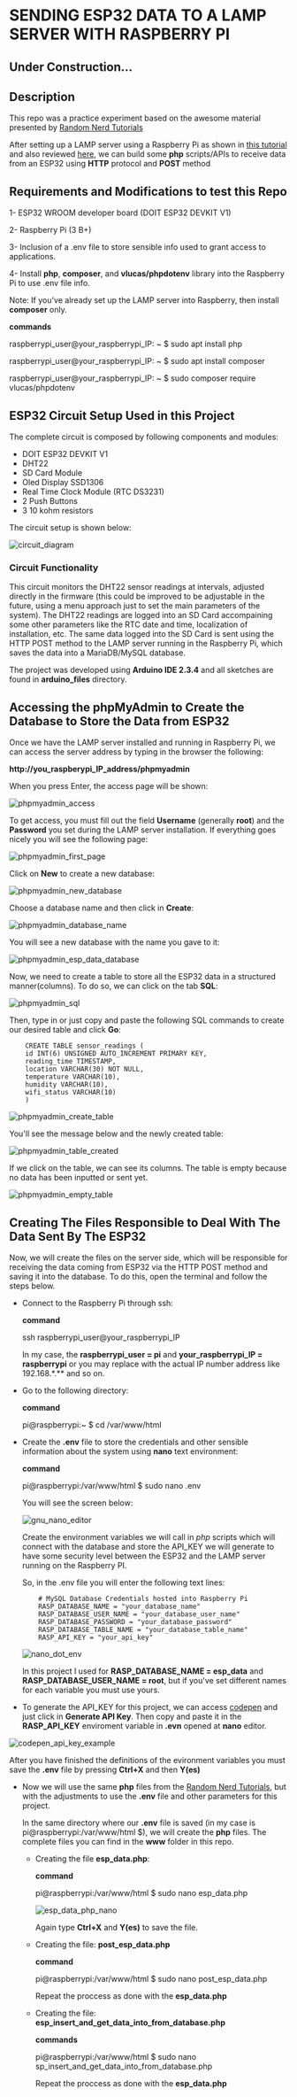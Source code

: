 # SENDING ESP32 DATA TO A LAMP SERVER WITH RASPBERRY PI

## Under Construction...

## Description

This repo was a practice experiment based on the awesome material presented by [Random Nerd Tutorials](https://randomnerdtutorials.com/esp32-esp8266-raspberry-pi-lamp-server/)

After setting up a LAMP server using a Raspberry Pi as shown in [this tutorial](https://randomnerdtutorials.com/raspberry-pi-apache-mysql-php-lamp-server/) and also reviewed [here](https://github.com/vgmariucci/Setting_Up_LAMP_Server_With_Raspberry_Pi), we can build some **php** scripts/APIs to receive data from an ESP32 using **HTTP** protocol and **POST** method

## Requirements and Modifications to test this Repo

1- ESP32 WROOM developer board (DOIT ESP32 DEVKIT V1)

2- Raspberry Pi (3 B+)

3- Inclusion of a .env file to store sensible info used to grant access to applications.

4- Install **php**, **composer**, and **vlucas/phpdotenv** library into the Raspberry Pi to use .env file info. 

Note: If you've already set up the LAMP server into Raspberry, then install **composer** only.

**commands**

raspberrypi_user@your_raspberrypi_IP: ~ $ sudo apt install php

raspberrypi_user@your_raspberrypi_IP: ~ $ sudo apt install composer

raspberrypi_user@your_raspberrypi_IP: ~ $ sudo composer require vlucas/phpdotenv

## ESP32 Circuit Setup Used in this Project

The complete circuit is composed by following components and modules:

- DOIT ESP32 DEVKIT V1
- DHT22
- SD Card Module
- Oled Display SSD1306
- Real Time Clock Module (RTC DS3231)
- 2 Push Buttons
- 3 10 kohm resistors


The circuit setup is shown below:

![circuit_diagram](images/electronic_setup.png)

### Circuit Functionality

This circuit monitors the DHT22 sensor readings at intervals, adjusted directly in the firmware (this could be improved to be adjustable in the future, using a menu approach just to set the main parameters of the system). The DHT22 readings are logged into an SD Card accompaining some other parameters like the RTC date and time, localization of installation, etc. The same data logged into the SD Card is sent using the HTTP POST method to the LAMP server running in the Raspberry Pi, which saves the data into a MariaDB/MySQL database.

The project was developed using **Arduino IDE 2.3.4** and all sketches are found in **arduino_files** directory.

## Accessing the phpMyAdmin to Create the Database to Store the Data from ESP32

Once we have the LAMP server installed and running in Raspberry Pi, we can access the server address by typing in the browser the following:

**http://you_raspberypi_IP_address/phpmyadmin**

When you press Enter, the access page will be shown:

![phpmyadmin_access](images/phpmyadmin_access.png)

To get access, you must fill out the field **Username** (generally **root**) and the **Password** you set during the LAMP server installation. If everything goes nicely you will see the following page:

![phpmyadmin_first_page](images/phpmyadmin_first_page.png)

Click on **New** to create a new database:

![phpmyadmin_new_database](images/phpmyadmin_new_database.png)

Choose a database name and then click in **Create**:

![phpmyadmin_database_name](images/phpmyadmin_database_name.png)

You will see a new database with the name you gave to it:

![phpmyadmin_esp_data_database](images/phpmyadmin_esp_data_database.png)

Now, we need to create a table to store all the ESP32 data in a structured manner(columns). To do so, we can click on the tab **SQL**:

![phpmyadmin_sql](images/phpmyadmin_sql.png)

Then, type in or just copy and paste the following SQL commands to create our desired table and click **Go**:

~~~
    CREATE TABLE sensor_readings (
    id INT(6) UNSIGNED AUTO_INCREMENT PRIMARY KEY,
    reading_time TIMESTAMP,
    location VARCHAR(30) NOT NULL,
    temperature VARCHAR(10),
    humidity VARCHAR(10),
    wifi_status VARCHAR(10)
    )
~~~

![phpmyadmin_create_table](images/phpmyadmin_create_table.png)

You'll see the message below and the newly created table:

![phpmyadmin_table_created](images/phpmyadmin_table_created.png)

If we click on the table, we can see its columns. The table is empty because no data has been inputted or sent yet.

![phpmyadmin_empty_table](images/phpmyadmin_empty_table.png)

## Creating The Files Responsible to Deal With The Data Sent By The ESP32

Now, we will create the files on the server side, which will be responsible for receiving the data coming from ESP32 via the HTTP POST method and saving it into the database. To do this, open the terminal and follow the steps below.

- Connect to the Raspberry Pi through ssh:

    **command** 
    
    ssh raspberrypi_user@your_raspberrypi_IP

    In my case, the **raspberrypi_user = pi** and **your_raspberrypi_IP = raspberrypi** or you may replace with the actual IP number address like 192.168.*.** and so on.

- Go to the following directory:

    **command**

    pi@raspberrypi:~ $ cd /var/www/html

- Create the **.env** file to store the credentials and other sensible information about the system using **nano** text environment:

    **command**

    pi@raspberrypi:/var/www/html $ sudo nano .env

    You will see the screen below:

    ![gnu_nano_editor](images/gnu_nano_editor.png)

    Create the environment variables we will call in *php* scripts
    which will connect with the database and store the API_KEY we will generate to have some security level between the ESP32 and the LAMP server running on the Raspberry PI.

    So, in the .env file you will enter the following text lines:

    ~~~~
        # MySQL Database Credentials hosted into Raspberry Pi
        RASP_DATABASE_NAME = "your_database_name"
        RASP_DATABASE_USER_NAME = "your_database_user_name"
        RASP_DATABASE_PASSWORD = "your_database_password"
        RASP_DATABASE_TABLE_NAME = "your_database_table_name"
        RASP_API_KEY = "your_api_key"
    ~~~~

    ![nano_dot_env](images/nano_dot_env.png)

    In this project I used for **RASP_DATABASE_NAME = esp_data** and **RASP_DATABASE_USER_NAME = root**, but if you've set different names for each variable you must use yours.

- To generate the API_KEY for this project, we can access [codepen](https://codepen.io/corenominal/pen/rxOmMJ) and just click in **Generate API Key**. Then copy and paste it in the **RASP_API_KEY** enviroment variable in **.evn** opened at **nano** editor.

![codepen_api_key_example](images/api_key_example.png)

After you have finished the definitions of the evironment variables you must save the **.env** file by pressing **Ctrl+X** and then **Y(es)**

- Now we will use the same **php** files from the [Random Nerd Tutorials](https://randomnerdtutorials.com/esp32-esp8266-raspberry-pi-lamp-server/), but with the adjustments to use the **.env** file and other parameters for this project.

    In the same directory where our **.env** file is saved (in my case is pi@raspberrypi:/var/www/html $), we will create the **php** files. The complete files you can find in the **www** folder in this repo.

    - Creating the file **esp_data.php**:

        **command**

        pi@raspberrypi:/var/www/html $ sudo nano esp_data.php

        ![esp_data_php_nano](images/esp_data_php_nano.png)

        Again type **Ctrl+X** and **Y(es)** to save the file.

    - Creating the file: **post_esp_data.php**

        **command**

        pi@raspberrypi:/var/www/html $ sudo nano post_esp_data.php

        Repeat the proccess as done with the **esp_data.php**

    - Creating the file: **esp_insert_and_get_data_into_from_database.php**

        **commands**

        pi@raspberrypi:/var/www/html $ sudo nano sp_insert_and_get_data_into_from_database.php

        Repeat the proccess as done with the **esp_data.php**



    

